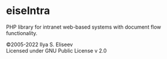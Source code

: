 eiseIntra
=========

PHP library for intranet web-based systems with document flow functionality.

&copy;2005-2022 Ilya S. Eliseev \
Licensed under GNU Public License v 2.0